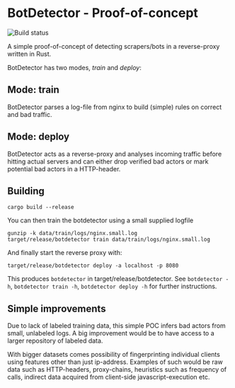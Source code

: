 BotDetector - Proof-of-concept
==============================


![Build status](https://travis-ci.org/PureW/BotDetector.svg?branch=master)

A simple proof-of-concept of detecting scrapers/bots in a reverse-proxy written in Rust.

BotDetector has two modes, *train* and *deploy*:

Mode: train
-----------

BotDetector parses a log-file from nginx to build (simple) rules on correct and bad traffic.

Mode: deploy
------------

BotDetector acts as a reverse-proxy and analyses incoming traffic before hitting actual servers and can either drop verified bad actors or mark potential bad actors in a HTTP-header.


Building
--------

```
cargo build --release
```

You can then train the botdetector using a small supplied logfile
```
gunzip -k data/train/logs/nginx.small.log
target/release/botdetector train data/train/logs/nginx.small.log
```

And finally start the reverse proxy with:
```
target/release/botdetector deploy -a localhost -p 8080
```


This produces `botdetector` in target/release/botdetector. See `botdetector -h`, `botdetector train -h`, `botdetector deploy -h` for further instructions.


Simple improvements
-------------------

Due to lack of labeled training data, this simple POC infers bad actors from small, unlabeled logs. A big improvement would be to have access to a larger repository of labeled data.

With bigger datasets comes possibility of fingerprinting individual clients using features other than just ip-address. Examples of such would be raw data such as HTTP-headers, proxy-chains, heuristics such as frequency of calls, indirect data acquired from client-side javascript-execution etc.
